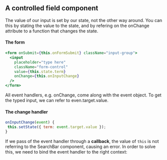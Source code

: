 ## A controlled field component
The value of our input is set by our state, not the other way around. You can this by stating the value to the state, and by refering on the onChange attribute to a function that changes the state.

#### The form
```jsx
<form onSubmit={this.onFormSubmit} className="input-group">
  <input
    placeholder="type here"
    className="form-control"
    value={this.state.term}
    onChange={this.onInputChange}
  />
</form>
```
All event handlers, e.g. onChange, come along with the event object. To get the typed input, we can refer to even.target.value.
#### The change handler
```jsx
onInputChange(event) {
 this.setState({ term: event.target.value });
}
```
If we pass of the event handler through a **callback**, the value of `this` is not referring to the SearchBar component, causing an error. In order to solve this, we need to bind the event handler to the right context: 






